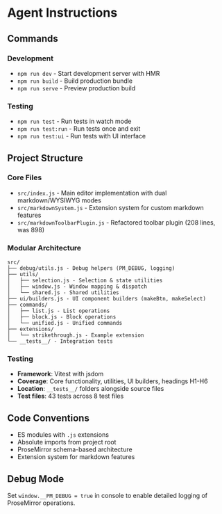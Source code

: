 # Agent Instructions

## Commands

### Development
- `npm run dev` - Start development server with HMR
- `npm run build` - Build production bundle
- `npm run serve` - Preview production build

### Testing
- `npm run test` - Run tests in watch mode
- `npm run test:run` - Run tests once and exit
- `npm run test:ui` - Run tests with UI interface

## Project Structure

### Core Files
- `src/index.js` - Main editor implementation with dual markdown/WYSIWYG modes
- `src/markdownSystem.js` - Extension system for custom markdown features
- `src/markdownToolbarPlugin.js` - Refactored toolbar plugin (208 lines, was 898)

### Modular Architecture
```
src/
├── debug/utils.js - Debug helpers (PM_DEBUG, logging)
├── utils/
│   ├── selection.js - Selection & state utilities
│   ├── window.js - Window mapping & dispatch
│   └── shared.js - Shared utilities
├── ui/builders.js - UI component builders (makeBtn, makeSelect)
├── commands/
│   ├── list.js - List operations
│   ├── block.js - Block operations  
│   └── unified.js - Unified commands
├── extensions/
│   └── strikethrough.js - Example extension
└── __tests__/ - Integration tests
```

### Testing
- **Framework**: Vitest with jsdom
- **Coverage**: Core functionality, utilities, UI builders, headings H1-H6
- **Location**: `__tests__/` folders alongside source files
- **Test files**: 43 tests across 8 test files

## Code Conventions
- ES modules with `.js` extensions
- Absolute imports from project root
- ProseMirror schema-based architecture
- Extension system for markdown features

## Debug Mode
Set `window.__PM_DEBUG = true` in console to enable detailed logging of ProseMirror operations.
